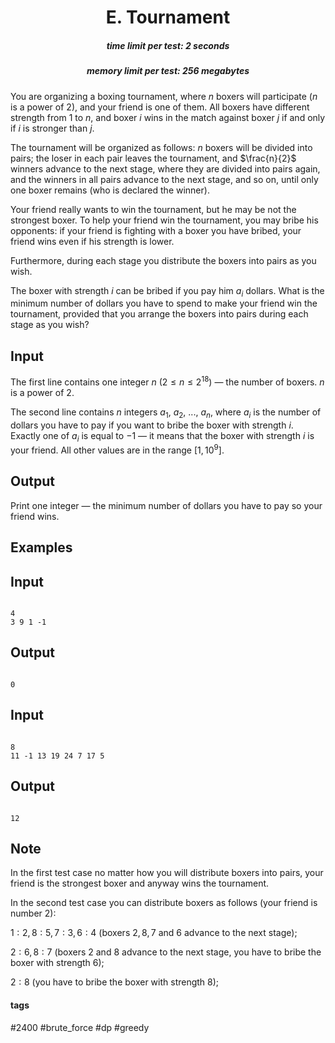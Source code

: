 <h1 style='text-align: center;'> E. Tournament</h1>

<h5 style='text-align: center;'>time limit per test: 2 seconds</h5>
<h5 style='text-align: center;'>memory limit per test: 256 megabytes</h5>

You are organizing a boxing tournament, where $n$ boxers will participate ($n$ is a power of $2$), and your friend is one of them. All boxers have different strength from $1$ to $n$, and boxer $i$ wins in the match against boxer $j$ if and only if $i$ is stronger than $j$.

The tournament will be organized as follows: $n$ boxers will be divided into pairs; the loser in each pair leaves the tournament, and $\frac{n}{2}$ winners advance to the next stage, where they are divided into pairs again, and the winners in all pairs advance to the next stage, and so on, until only one boxer remains (who is declared the winner).

Your friend really wants to win the tournament, but he may be not the strongest boxer. To help your friend win the tournament, you may bribe his opponents: if your friend is fighting with a boxer you have bribed, your friend wins even if his strength is lower.

Furthermore, during each stage you distribute the boxers into pairs as you wish.

The boxer with strength $i$ can be bribed if you pay him $a_i$ dollars. What is the minimum number of dollars you have to spend to make your friend win the tournament, provided that you arrange the boxers into pairs during each stage as you wish?

## Input

The first line contains one integer $n$ ($2 \le n \le 2^{18}$) — the number of boxers. $n$ is a power of $2$.

The second line contains $n$ integers $a_1$, $a_2$, ..., $a_n$, where $a_i$ is the number of dollars you have to pay if you want to bribe the boxer with strength $i$. Exactly one of $a_i$ is equal to $-1$ — it means that the boxer with strength $i$ is your friend. All other values are in the range $[1, 10^9]$.

## Output

Print one integer — the minimum number of dollars you have to pay so your friend wins.

## Examples

## Input


```

4
3 9 1 -1

```
## Output


```

0
```
## Input


```

8
11 -1 13 19 24 7 17 5

```
## Output


```

12
```
## Note

In the first test case no matter how you will distribute boxers into pairs, your friend is the strongest boxer and anyway wins the tournament.

In the second test case you can distribute boxers as follows (your friend is number $2$):

$1 : 2, 8 : 5, 7 : 3, 6 : 4$ (boxers $2, 8, 7$ and $6$ advance to the next stage);

$2 : 6, 8 : 7$ (boxers $2$ and $8$ advance to the next stage, you have to bribe the boxer with strength $6$);

$2 : 8$ (you have to bribe the boxer with strength $8$);



#### tags 

#2400 #brute_force #dp #greedy 